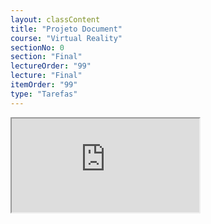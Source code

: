 ```yaml
---
layout: classContent
title: "Projeto Document"
course: "Virtual Reality"
sectionNo: 0
section: "Final"
lectureOrder: "99"
lecture: "Final"
itemOrder: "99"
type: "Tarefas"
---
```


<iframe src="https://docs.google.com/document/d/e/2PACX-1vTdzsVIpnEOOmze0MopzIS8PmMJneUEbZK62ug1El64nzn6TaeS7kPHuhr8V3-gaA/pub?embedded=true"></iframe>